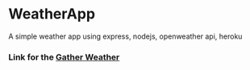 # WeatherApp
A simple weather app using express, nodejs, openweather api, heroku

### Link for the [Gather Weather](https://github.com/Himanshu-Agg12/WeatherApp)
